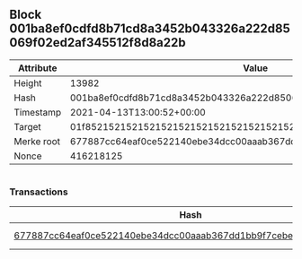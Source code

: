 ## Block 001ba8ef0cdfd8b71cd8a3452b043326a222d85069f02ed2af345512f8d8a22b

Attribute | Value
--- | ---
Height | 13982
Hash | 001ba8ef0cdfd8b71cd8a3452b043326a222d85069f02ed2af345512f8d8a22b
Timestamp | 2021-04-13T13:00:52+00:00
Target | 01f8521521521521521521521521521521521521521521521521521521521521
Merke root | 677887cc64eaf0ce522140ebe34dcc00aaab367dd1bb9f7cebe8364987048e3a
Nonce | 416218125

```

```

### Transactions

Hash | Amount
--- | ---
[677887cc64eaf0ce522140ebe34dcc00aaab367dd1bb9f7cebe8364987048e3a](677887cc64eaf0ce522140ebe34dcc00aaab367dd1bb9f7cebe8364987048e3a.md) | 10.00000000 SKEPTI 
